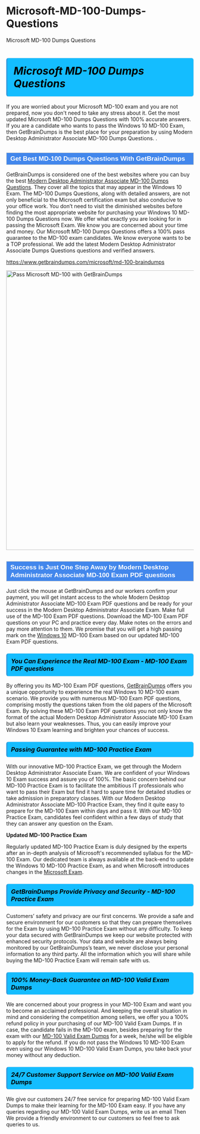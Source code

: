 # Microsoft-MD-100-Dumps-Questions
Microsoft MD-100 Dumps Questions
<h1><strong><span style="display: block; color: #000000; background: #14BDFF; border: 0.5px solid #AED6F1; border-left: 3px solid #3498DB; padding: .6em; border-radius: 6px;">                     <em>Microsoft MD-100 <span class="exam_variation">Dumps Questions</span> </em>                </span></strong>            </h1>                        <p>If you are worried about your Microsoft MD-100 exam and you are not prepared, now you don't need to take any stress about it.             Get the most updated Microsoft MD-100 <span class="exam_variation">Dumps Questions</span> with 100% accurate answers. If you are a candidate who wants to pass the             Windows 10 MD-100 Exam, then GetBrainDumps is the best place for your preparation by using Modern Desktop Administrator Associate MD-100 <span class="exam_variation">Dumps Questions</span>. .</p>                        <h2 style="background: #4287ec; border: 1px solid #cccccc; padding: 5px 10px;">                <span style="color: #ffffff;">                    <span style="font-size: 11pt;">                        <span style="line-height: normal;">                            <span style="font-family: Calibri,sans-serif;">                                <strong>                                    <span style="font-size: 13.0pt;">Get Best MD-100 <span class="exam_variation">Dumps Questions</span> With GetBrainDumps</span>                                </strong>                            </span>                        </span>                    </span>                </span>            </h2>                        <p>GetBrainDumps is considered one of the best websites where you can buy the best <a href="https://www.getbraindumps.com/microsoft/modern-desktop-administrator-associate-braindumps.html">Modern Desktop Administrator Associate MD-100 <span class="exam_variation">Dumps Questions</span></a>.             They cover all the topics that may appear in the Windows 10 Exam. The MD-100 <span class="exam_variation">Dumps Questions</span>,             along with detailed answers, are not only beneficial to the Microsoft certification exam but also conducive to your office work.             You don’t need to visit the diminished websites before finding the most appropriate website for purchasing your             Windows 10 MD-100 <span class="exam_variation">Dumps Questions</span> now. We offer what exactly you are looking for in passing the Microsoft Exam.             We know you are concerned about your time and money. Our Microsoft MD-100 <span class="exam_variation">Dumps Questions</span> offers a 100% pass guarantee to the             MD-100 exam candidates. We know everyone wants to be a TOP professional. We add the latest Modern Desktop Administrator Associate <span class="exam_variation">Dumps Questions</span> questions and verified answers.</p>                        <p><a href="https://www.getbraindumps.com/microsoft/md-100-braindumps">https://www.getbraindumps.com/microsoft/md-100-braindumps</a></p>                        <p><a href="https://www.getbraindumps.com/"><img src="https://www.getbraindumps.com/images/get-updated-exam-questions-with-discount-getbraindumps.jpg" class="postImage" alt="Pass Microsoft MD-100 with GetBrainDumps" width="750"></a></p>                            <h2 style="background: #4287ec; border: 1px solid #cccccc; padding: 5px 10px;">                <span style="color: #ffffff;">                    <span style="font-size: 11pt;">                        <span style="line-height: normal;">                            <span style="font-family: Calibri,sans-serif;">                                <strong>                                    <span style="font-size: 13.0pt;">Success is Just One Step Away by Modern Desktop Administrator Associate MD-100 <span class="exam_variation2">Exam PDF questions</span></span>                                </strong>                            </span>                        </span>                    </span>                </span>            </h2>                        <p>Just click the mouse at GetBrainDumps and our workers confirm your payment, you will get instant access to the whole Modern Desktop Administrator Associate MD-100 <span class="exam_variation2">Exam PDF questions</span>             and be ready for your success in the Modern Desktop Administrator Associate Exam. Make full use of the MD-100 <span class="exam_variation2">Exam PDF questions</span>. Download the MD-100 <span class="exam_variation2">Exam PDF questions</span> on your             PC and practice every day. Make notes on the errors and pay more attention to them. We promise that you will get a high passing mark on the             <a href="https://www.getbraindumps.com/microsoft/md-100-braindumps">Windows 10</a> MD-100 Exam based on our updated MD-100 <span class="exam_variation2">Exam PDF questions</span>.</p>                        <h3>                <strong>                    <span style="display: block; color: #000000; background: #14BDFF; border: 0.5px solid #AED6F1; border-left: 3px solid #3498DB; padding: .6em; border-radius: 6px;">                        <em>You Can Experience the Real MD-100 Exam - MD-100 <span class="exam_variation2">Exam PDF questions</span></em>                    </span>                </strong>            </h3>                        <p>By offering you its MD-100 <span class="exam_variation2">Exam PDF questions</span>, <a href="https://www.getbraindumps.com/">GetBrainDumps</a> offers you a unique opportunity to experience the real             Windows 10 MD-100 exam scenario. We provide you with numerous MD-100 <span class="exam_variation2">Exam PDF questions</span>, comprising mostly             the questions taken from the old papers of the Microsoft Exam. By solving these MD-100 <span class="exam_variation2">Exam PDF questions</span> you not only know the format of the actual             Modern Desktop Administrator Associate MD-100 Exam but also learn your weaknesses. Thus, you can easily improve your             Windows 10 Exam learning and brighten your chances of success.</p>                        <h3>                <strong>                    <span style="display: block; color: #000000; background: #14BDFF; border: 0.5px solid #AED6F1; border-left: 3px solid #3498DB; padding: .6em; border-radius: 6px;">                        <em>Passing Guarantee with MD-100 <span class="exam_variation3">Practice Exam</span></em>                    </span>                </strong>            </h3>                        <p>With our innovative MD-100 <span class="exam_variation3">Practice Exam</span>, we get through the Modern Desktop Administrator Associate Exam. We are confident of your Windows 10 Exam             success and assure you of 100%. The basic concern behind our MD-100 <span class="exam_variation3">Practice Exam</span> is to facilitate the ambitious IT professionals who want to pass their             Exam but find it hard to spare time for detailed studies or take admission in preparatory classes. With our Modern Desktop Administrator Associate MD-100 <span class="exam_variation3">Practice Exam</span>, they             find it quite easy to prepare for the MD-100 Exam within days and pass it. With our MD-100 <span class="exam_variation3">Practice Exam</span>, candidates feel confident within a few days of             study that they can answer any question on the Exam.</p>                        <p><strong>Updated MD-100 <span class="exam_variation3">Practice Exam</span></strong></p>                        <p>Regularly updated MD-100 <span class="exam_variation3">Practice Exam</span> is duly designed by the experts after an in-depth analysis of Microsoft's recommended syllabus for the MD-100 Exam.             Our dedicated team is always available at the back-end to update the Windows 10 MD-100 <span class="exam_variation3">Practice Exam</span>,             as and when Microsoft introduces changes in the <a href="https://www.getbraindumps.com/microsoft-braindumps.html">Microsoft Exam</a>.</p>                        <h3>                <strong>                    <span style="display: block; color: #000000; background: #14BDFF; border: 0.5px solid #AED6F1; border-left: 3px solid #3498DB; padding: .6em; border-radius: 6px;">                        <em>GetBrainDumps Provide Privacy and Security - MD-100 <span class="exam_variation3">Practice Exam</span></em>                    </span>                </strong>            </h3>                        <p>Customers’ safety and privacy are our first concerns. We provide a safe and secure environment for our customers so that they can prepare themselves for the Exam by using             MD-100 <span class="exam_variation3">Practice Exam</span> without any difficulty. To keep your data secured with GetBrainDumps we keep our website protected with enhanced security protocols. Your data and website             are always being monitored by our GetBrainDumps’s team, we never disclose your personal information to any third party. All the information which you will share while buying             the MD-100 <span class="exam_variation3">Practice Exam</span> will remain safe with us.</p>                        <h3>                <strong>                    <span style="display: block; color: #000000; background: #14BDFF; border: 0.5px solid #AED6F1; border-left: 3px solid #3498DB; padding: .6em; border-radius: 6px;">                        <em>100% Money-Back Guarantee on MD-100 <span class="exam_variation4">Valid Exam Dumps</span></em>                    </span>                </strong>            </h3>                        <p>We are concerned about your progress in your MD-100 Exam and want you to become an acclaimed professional. And keeping the overall situation in mind and             considering the competition among sellers, we offer you a 100% refund policy in your purchasing of our MD-100 <span class="exam_variation4">Valid Exam Dumps</span>. If in case, the candidate fails in the             MD-100 exam, besides preparing for the exam with our <a href="https://www.getbraindumps.com/microsoft/md-100-braindumps">MD-100 <span class="exam_variation4">Valid Exam Dumps</span></a> for a week, he/she will be eligible to apply for the refund. If you do not pass the             Windows 10 MD-100 Exam even using our Windows 10 MD-100 <span class="exam_variation4">Valid Exam Dumps</span>, you             take back your money without any deduction.</p>                        <h3>                <strong>                    <span style="display: block; color: #000000; background: #14BDFF; border: 0.5px solid #AED6F1; border-left: 3px solid #3498DB; padding: .6em; border-radius: 6px;">                        <em>24/7 Customer Support Service on MD-100 <span class="exam_variation4">Valid Exam Dumps</span></em>                    </span>                </strong>            </h3>                        <p>We give our customers 24/7 free service for preparing MD-100 <span class="exam_variation4">Valid Exam Dumps</span> to make their learning for the MD-100 Exam easy. If you have any queries regarding our             MD-100 <span class="exam_variation4">Valid Exam Dumps</span>, write us an email Then We provide a friendly environment to our customers so feel free to ask queries to us.</p>                    
